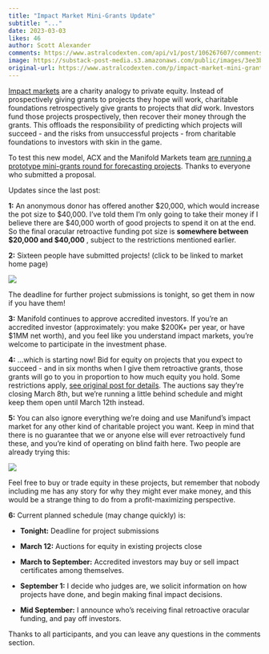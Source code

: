 ```yaml
---
title: "Impact Market Mini-Grants Update"
subtitle: "..."
date: 2023-03-03
likes: 46
author: Scott Alexander
comments: https://www.astralcodexten.com/api/v1/post/106267607/comments?&all_comments=true
image: https://substack-post-media.s3.amazonaws.com/public/images/3ee3b006-2ce3-4b6c-8a63-e8fcefe21dd4_674x505.png
original-url: https://www.astralcodexten.com/p/impact-market-mini-grants-update
---
```

[Impact markets](https://astralcodexten.substack.com/p/impact-markets-the-annoying-details) are a charity analogy to private equity. Instead of prospectively giving grants to projects they hope will work, charitable foundations retrospectively give grants to projects that _did_ work. Investors fund those projects prospectively, then recover their money through the grants. This offloads the responsibility of predicting which projects will succeed - and the risks from unsuccessful projects - from charitable foundations to investors with skin in the game.

To test this new model, ACX and the Manifold Markets team [are running a prototype mini-grants round for forecasting projects](https://astralcodexten.substack.com/p/announcing-forecasting-impact-mini). Thanks to everyone who submitted a proposal.

Updates since the last post:

**1:** An anonymous donor has offered another $20,000, which would increase the pot size to $40,000. I’ve told them I’m only going to take their money if I believe there are $40,000 worth of good projects to spend it on at the end. So the final oracular retroactive funding pot size is **somewhere between $20,000 and $40,000** , subject to the restrictions mentioned earlier.

**2:** Sixteen people have submitted projects! (click to be linked to market home page)

[![](https://substackcdn.com/image/fetch/w_1456,c_limit,f_auto,q_auto:good,fl_progressive:steep/https%3A%2F%2Fsubstack-post-media.s3.amazonaws.com%2Fpublic%2Fimages%2Fafaa7e26-1556-4b3f-b48b-3eaee6f17e8a_625x906.png)](https://manifund.com/)

The deadline for further project submissions is tonight, so get them in now if you have them!

**3:** Manifold continues to approve accredited investors. If you’re an accredited investor (approximately: you make $200K+ per year, or have $1MM net worth), and you feel like you understand impact markets, you’re welcome to participate in the investment phase.

**4:** …which is starting now! Bid for equity on projects that you expect to succeed - and in six months when I give them retroactive grants, those grants will go to you in proportion to how much equity you hold. Some restrictions apply, [see original post for details](https://astralcodexten.substack.com/p/announcing-forecasting-impact-mini). The auctions say they’re closing March 8th, but we’re running a little behind schedule and might keep them open until March 12th instead.

**5:** You can also ignore everything we’re doing and use Manifund’s impact market for any other kind of charitable project you want. Keep in mind that there is no guarantee that we or anyone else will ever retroactively fund these, and you’re kind of operating on blind faith here. Two people are already trying this:

[![](https://substackcdn.com/image/fetch/w_1456,c_limit,f_auto,q_auto:good,fl_progressive:steep/https%3A%2F%2Fsubstack-post-media.s3.amazonaws.com%2Fpublic%2Fimages%2F5fcf2031-5f3a-4385-9c94-efaa9b47aa4d_775x270.png)](https://manifund.org/)

Feel free to buy or trade equity in these projects, but remember that nobody including me has any story for why they might ever make money, and this would be a strange thing to do from a profit-maximizing perspective.

**6:** Current planned schedule (may change quickly) is:

  * **Tonight:** Deadline for project submissions

  * **March 12:** Auctions for equity in existing projects close

  * **March to September:** Accredited investors may buy or sell impact certificates among themselves.

  * **September 1:** I decide who judges are, we solicit information on how projects have done, and begin making final impact decisions.

  * **Mid September:** I announce who’s receiving final retroactive oracular funding, and pay off investors.




Thanks to all participants, and you can leave any questions in the comments section.
